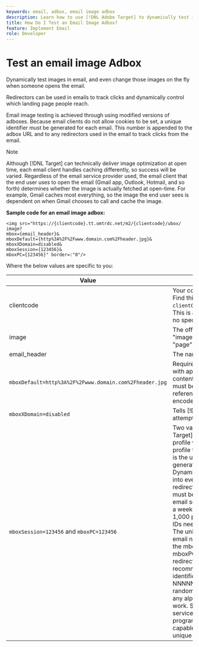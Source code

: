 ```yaml
---
keywords: email, adbox, email image adbox
description: Learn how to use [!DNL Adobe Target] to dynamically test images in email, and even change those images on the fly when someone opens the email.
title: How Do I Test an Email Image Adbox?
feature: Implement Email
role: Developer
---
```

# Test an email image Adbox

Dynamically test images in email, and even change those images on the fly when someone opens the email.

Redirectors can be used in emails to track clicks and dynamically control which landing page people reach.

Email image testing is achieved through using modified versions of adboxes. Because email clients do not allow cookies to be set, a unique identifier must be generated for each email. This number is appended to the adbox URL and to any redirectors used in the email to track clicks from the email.

>[!NOTE]
>
>Although [!DNL Target] can technically deliver image optimization at open time, each email client handles caching differently, so success will be varied. Regardless of the email service provider used, the email client that the end user uses to open the email (Gmail app, Outlook, Hotmail, and so forth) determines whether the image is actually fetched at open-time. For example, Gmail caches most everything, so the image the end user sees is dependent on when Gmail chooses to call and cache the image.

**Sample code for an email image adbox:**

```
<img src="https://{clientcode}.tt.omtrdc.net/m2/​{clientcode}/ubox/​image?
mbox={email_header}&
mboxDefault=​{http%3A%2F%2Fwww.domain.com%2Fheader.jpg}&
mboxXDomain=disabled&
mboxSession={123456}&
mboxPC={123456}" border=:"0"/>
```

Where the below values are specific to you:

| Value | Description |
|--- |--- |
|clientcode|Your company's client code. Find this in your at.js listed as `clientCode='yourclientcode'`. This is all lower case and has no special characters.|
|image|The offer type. It is always "image" for graphic ads and "page" for redirectors.|
|email_header|The name of the adbox.|
|`mboxDefault=http%3A%2F%2Fwww.domain.com%2Fheader.jpg`|Required. Replace the URL with appropriate default content for your adbox. This must be an absolute reference and must be URL encoded.|
|`mboxXDomain=disabled`|Tells [!DNL Target] to not attempt to set a cookie.|
|`mboxSession=123456` and `mboxPC=123456`|Two values required by  [!DNL Target] to merge this user's profile with the existing profile for your site. 123456 is the unique identifier generated per email. Dynamically insert this value into every adbox and redirector URL. This number must be unique for each email sent to each person. If a weekly email is sent to 1,000 people, 1,000 unique IDs need to be generated.<br />The unique identifier per email needs to be assigned to the  mboxSession and  mboxPC in each adbox and redirector URL. The recommended format for this identifier is  timestamp-NNNNN where  NNNNN is a random 5-digit number, but any alphanumeric format will work. Some mass e-mail services and any programming language are capable of generating this unique identifier.|
